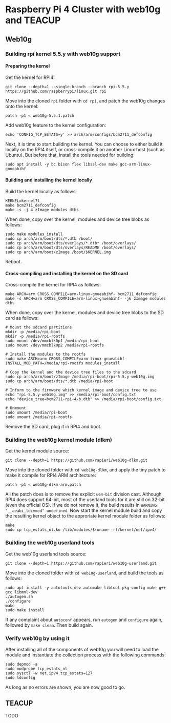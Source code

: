 # Raspberry Pi 4 Cluster with web10g and TEACUP

## Web10g

### Building rpi kernel 5.5.y with web10g support

#### Preparing the kernel

Get the kernel for RPI4:

```
git clone --depth=1 --single-branch --branch rpi-5.5.y https://github.com/raspberrypi/linux.git rpi
```

Move into the cloned `rpi` folder with `cd rpi`, and patch the web10g changes onto the kernel:

```
patch -p1 < web10g-5.5.1.patch
```

Add web10g feature to the kernel configuration:

```
echo 'CONFIG_TCP_ESTATS=y' >> arch/arm/configs/bcm2711_defconfig
```

Next, it is time to start building the kernel. You can choose to either build it locally on the RPI4 itself, or cross-compile it on another Linux host (such as Ubuntu). But before that, install the tools needed for building:

```
sudo apt install -y bc bison flex libssl-dev make gcc-arm-linux-gnueabihf
```

#### Building and installing the kernel locally

Build the kernel locally as follows:

```
KERNEL=kernel7l
make bcm2711_defconfig
make -s -j 4 zImage modules dtbs
```

When done, copy over the kernel, modules and device tree blobs as follows:

```
sudo make modules_install
sudo cp arch/arm/boot/dts/*.dtb /boot/
sudo cp arch/arm/boot/dts/overlays/*.dtb* /boot/overlays/
sudo cp arch/arm/boot/dts/overlays/README /boot/overlays/
sudo cp arch/arm/boot/zImage /boot/$KERNEL.img
```

Reboot.

#### Cross-compiling and installing the kernel on the SD card

Cross-compile the kernel for RPI4 as follows:

```
make ARCH=arm CROSS_COMPILE=arm-linux-gnueabihf- bcm2711_defconfig
make -s ARCH=arm CROSS_COMPILE=arm-linux-gnueabihf- -j6 zImage modules dtbs
```

When done, copy over the kernel, modules and device tree blobs to the SD card as follows:

```
# Mount the sdcard partitions
mkdir -p /media/rpi-boot
mkdir -p /media/rpi-rootfs
sudo mount /dev/mmcblk0p1 /media/rpi-boot
sudo mount /dev/mmcblk0p2 /media/rpi-rootfs

# Install the modules to the rootfs
sudo make ARCH=arm CROSS_COMPILE=arm-linux-gnueabihf- INSTALL_MOD_PATH=/media/rpi-rootfs modules_install

# Copy the kernel and the device tree files to the sdcard
sudo cp arch/arm/boot/zImage /media/rpi-boot/rpi-5.5.y-web10g.img
sudo cp arch/arm/boot/dts/*.dtb /media/rpi-boot

# Inform to the firmware which kernel image and device tree to use
echo "rpi-5.5.y-web10g.img" >> /media/rpi-boot/config.txt
echo "device_tree=bcm2711-rpi-4-b.dtb" >> /media/rpi-boot/config.txt

# Unmount
sudo umount /media/rpi-boot
sudo umount /media/rpi-rootfs
```

Remove the SD card, plug it in RPI4 and boot.

### Building the web10g kernel module (dlkm)

Get the kernel module source:

```
git clone --depth=1 https://github.com/rapier1/web10g-dlkm.git
```

Move into the cloned folder with `cd web10g-dlkm`, and apply the tiny patch to make it compile for RPI4 ARM architecture:

```
patch -p1 < web10g-dlkm-arm.patch
```

All the patch does is to remove the explicit `u64-bit` division cast. Although RPI4 does support 64-bit, most of the userland tools for it are still on 32-bit (even the official OS). If we do not remove it, the build results in `WARNING: "__aeabi_ldivmod" undefined`. Now start the kernel module build and copy the resulting kernel object to the approriate kernel module folder as follows:

```
make
sudo cp tcp_estats_nl.ko /lib/modules/$(uname -r)/kernel/net/ipv4/
```

### Building the web10g userland tools

Get the web10g userland tools source:

```
git clone --depth=1 https://github.com/rapier1/web10g-userland.git
```

Move into the cloned folder with `cd web10g-userland`, and build the tools as follows:

```
sudo apt install -y autotools-dev automake libtool pkg-config make g++ gcc libmnl-dev
./autogen.sh
./configure
make
sudo make install
```

If any complaint about `autoconf` appears, run `autogen` and `configure` again, followed by `make clean`. Then build again.

### Verify web10g by using it

After installing all of the components of web10g you will need to load the module and instantiate the collection process with the following commands:

```
sudo depmod -a
sudo modprobe tcp_estats_nl
sudo sysctl -w net.ipv4.tcp_estats=127
sudo ldconfig
```

As long as no errors are shown, you are now good to go.

## TEACUP

TODO